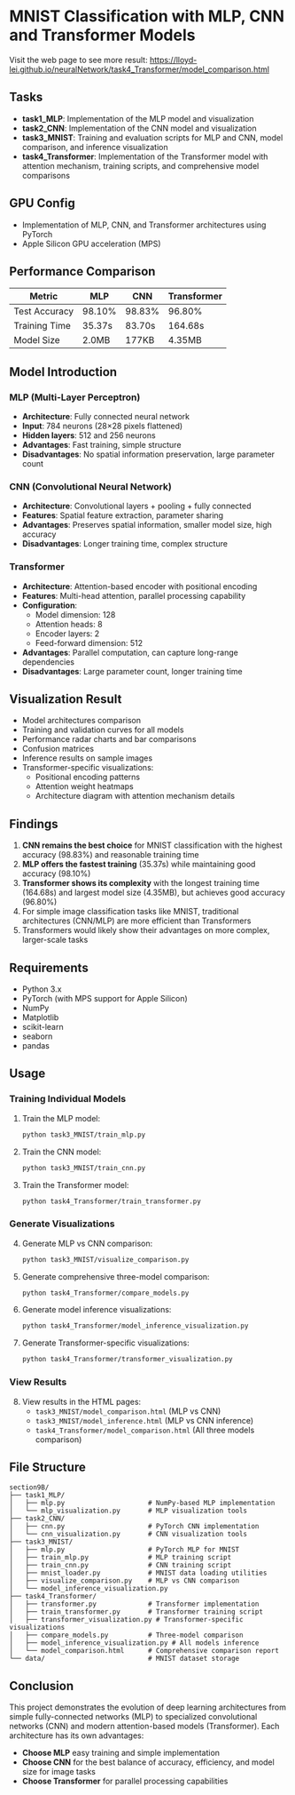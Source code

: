 # MNIST Classification with MLP, CNN and Transformer Models

Visit the web page to see more result: https://lloyd-lei.github.io/neuralNetwork/task4_Transformer/model_comparison.html

## Tasks

- **task1_MLP**: Implementation of the MLP model and visualization
- **task2_CNN**: Implementation of the CNN model and visualization
- **task3_MNIST**: Training and evaluation scripts for MLP and CNN, model comparison, and inference visualization
- **task4_Transformer**: Implementation of the Transformer model with attention mechanism, training scripts, and comprehensive model comparisons

## GPU Config

- Implementation of MLP, CNN, and Transformer architectures using PyTorch
- Apple Silicon GPU acceleration (MPS)

## Performance Comparison

| Metric        | MLP    | CNN    | Transformer |
| ------------- | ------ | ------ | ----------- |
| Test Accuracy | 98.10% | 98.83% | 96.80%      |
| Training Time | 35.37s | 83.70s | 164.68s     |
| Model Size    | 2.0MB  | 177KB  | 4.35MB      |

## Model Introduction

### MLP (Multi-Layer Perceptron)

- **Architecture**: Fully connected neural network
- **Input**: 784 neurons (28×28 pixels flattened)
- **Hidden layers**: 512 and 256 neurons
- **Advantages**: Fast training, simple structure
- **Disadvantages**: No spatial information preservation, large parameter count

### CNN (Convolutional Neural Network)

- **Architecture**: Convolutional layers + pooling + fully connected
- **Features**: Spatial feature extraction, parameter sharing
- **Advantages**: Preserves spatial information, smaller model size, high accuracy
- **Disadvantages**: Longer training time, complex structure

### Transformer

- **Architecture**: Attention-based encoder with positional encoding
- **Features**: Multi-head attention, parallel processing capability
- **Configuration**:
  - Model dimension: 128
  - Attention heads: 8
  - Encoder layers: 2
  - Feed-forward dimension: 512
- **Advantages**: Parallel computation, can capture long-range dependencies
- **Disadvantages**: Large parameter count, longer training time

## Visualization Result

- Model architectures comparison
- Training and validation curves for all models
- Performance radar charts and bar comparisons
- Confusion matrices
- Inference results on sample images
- Transformer-specific visualizations:
  - Positional encoding patterns
  - Attention weight heatmaps
  - Architecture diagram with attention mechanism details

## Findings

1. **CNN remains the best choice** for MNIST classification with the highest accuracy (98.83%) and reasonable training time
2. **MLP offers the fastest training** (35.37s) while maintaining good accuracy (98.10%)
3. **Transformer shows its complexity** with the longest training time (164.68s) and largest model size (4.35MB), but achieves good accuracy (96.80%)
4. For simple image classification tasks like MNIST, traditional architectures (CNN/MLP) are more efficient than Transformers
5. Transformers would likely show their advantages on more complex, larger-scale tasks

## Requirements

- Python 3.x
- PyTorch (with MPS support for Apple Silicon)
- NumPy
- Matplotlib
- scikit-learn
- seaborn
- pandas

## Usage

### Training Individual Models

1. Train the MLP model:

   ```bash
   python task3_MNIST/train_mlp.py
   ```

2. Train the CNN model:

   ```bash
   python task3_MNIST/train_cnn.py
   ```

3. Train the Transformer model:
   ```bash
   python task4_Transformer/train_transformer.py
   ```

### Generate Visualizations

4. Generate MLP vs CNN comparison:

   ```bash
   python task3_MNIST/visualize_comparison.py
   ```

5. Generate comprehensive three-model comparison:

   ```bash
   python task4_Transformer/compare_models.py
   ```

6. Generate model inference visualizations:

   ```bash
   python task4_Transformer/model_inference_visualization.py
   ```

7. Generate Transformer-specific visualizations:
   ```bash
   python task4_Transformer/transformer_visualization.py
   ```

### View Results

8. View results in the HTML pages:
   - `task3_MNIST/model_comparison.html` (MLP vs CNN)
   - `task3_MNIST/model_inference.html` (MLP vs CNN inference)
   - `task4_Transformer/model_comparison.html` (All three models comparison)

## File Structure

```
section9B/
├── task1_MLP/
│   ├── mlp.py                     # NumPy-based MLP implementation
│   └── mlp_visualization.py       # MLP visualization tools
├── task2_CNN/
│   ├── cnn.py                     # PyTorch CNN implementation
│   └── cnn_visualization.py       # CNN visualization tools
├── task3_MNIST/
│   ├── mlp.py                     # PyTorch MLP for MNIST
│   ├── train_mlp.py               # MLP training script
│   ├── train_cnn.py               # CNN training script
│   ├── mnist_loader.py            # MNIST data loading utilities
│   ├── visualize_comparison.py    # MLP vs CNN comparison
│   └── model_inference_visualization.py
├── task4_Transformer/
│   ├── transformer.py             # Transformer implementation
│   ├── train_transformer.py       # Transformer training script
│   ├── transformer_visualization.py # Transformer-specific visualizations
│   ├── compare_models.py          # Three-model comparison
│   ├── model_inference_visualization.py # All models inference
│   └── model_comparison.html      # Comprehensive comparison report
└── data/                          # MNIST dataset storage
```

## Conclusion

This project demonstrates the evolution of deep learning architectures from simple fully-connected networks (MLP) to specialized convolutional networks (CNN) and modern attention-based models (Transformer). Each architecture has its own advantages:

- **Choose MLP** easy training and simple implementation
- **Choose CNN** for the best balance of accuracy, efficiency, and model size for image tasks
- **Choose Transformer** for parallel processing capabilities
